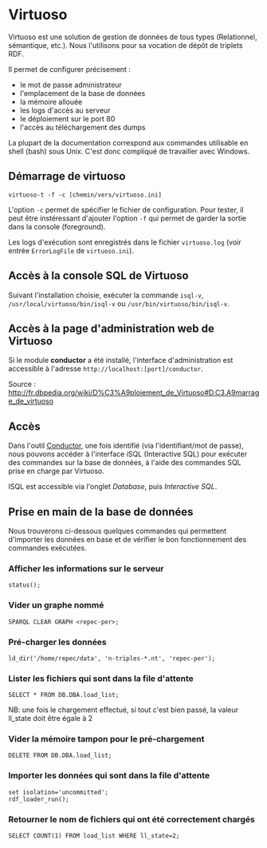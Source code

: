 # Virtuoso

Virtuoso est une solution de gestion de données de tous types (Relationnel, sémantique, etc.). Nous l'utilisons pour sa vocation de dépôt de triplets RDF.

Il permet de configurer précisement : 

 - le mot de passe administrateur
 - l'emplacement de la base de données
 - la mémoire allouée
 - les logs d'accès au serveur
 - le déploiement sur le port 80
 - l'accès au téléchargement des dumps

La plupart de la documentation correspond aux commandes utilisable en shell (bash) sous Unix. C'est donc compliqué de travailler avec Windows.


## Démarrage de virtuoso

```
virtuoso-t -f -c [chemin/vers/virtuoso.ini]
```

L'option `-c` permet de spécifier le fichier de configuration. Pour tester, il peut être instéressant d'ajouter l'option `-f` qui permet de garder la sortie dans la console (foreground).

Les logs d'exécution sont enregistrés dans le fichier `virtuoso.log` (voir entrée `ErrorLogFile` de `virtuoso.ini`).


## Accès à la console SQL de Virtuoso

Suivant l'installation choisie, exécuter la commande `isql-v`, `/usr/local/virtuoso/bin/isql-v` ou `/usr/bin/virtuoso/bin/isql-v`.


## Accès à la page d'administration web de Virtuoso

Si le module **conductor** a été installé, l'interface d'administration est accessible à l'adresse `http://localhost:[port]/conductor`.

Source : http://fr.dbpedia.org/wiki/D%C3%A9ploiement_de_Virtuoso#D.C3.A9marrage_de_virtuoso

## Accès

Dans l'outil [Conductor](http://dev.repec.fr:8890/conductor/), une fois identifié (via l'identifiant/mot de passe), nous pouvons accéder à l'interface iSQL (Interactive SQL) pour exécuter des commandes sur la base de données, à l'aide des commandes SQL prise en charge par Virtuoso.

ISQL est accessible via l'onglet *Database*, puis *Interactive SQL*.

## Prise en main de la base de données

Nous trouverons ci-dessous quelques commandes qui permettent d'importer les données en base et de vérifier le bon fonctionnement des commandes exécutées.


### Afficher les informations sur le serveur

```
status();
```


### Vider un graphe nommé

```
SPARQL CLEAR GRAPH <repec-per>;
```


###  Pré-charger les données

```
ld_dir('/home/repec/data', 'n-triples-*.nt', 'repec-per');
```


### Lister les fichiers qui sont dans la file d'attente

```
SELECT * FROM DB.DBA.load_list;
```

NB: une fois le chargement effectué, si tout c'est bien passé, la valeur ll_state doit être égale à 2


### Vider la mémoire tampon pour le pré-chargement

```
DELETE FROM DB.DBA.load_list;
```


### Importer les données qui sont dans la file d'attente

``` 
set isolation='uncommitted';
rdf_loader_run();
```

### Retourner le nom de fichiers qui ont été correctement chargés

```
SELECT COUNT(1) FROM load_list WHERE ll_state=2;
```
